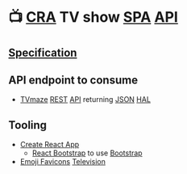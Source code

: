 # 📺 [CRA](https://create-react-app.dev) TV show [SPA](https://en.wikipedia.org/wiki/Single-page_application) [API](https://en.wikipedia.org/wiki/Application_programming_interface)

## [Specification](https://github.com/noud/cra-tv-show/blob/master/docs/The_Powerpuff_Girls.pdf)

## API endpoint to consume

- [TVmaze](http://www.tvmaze.com) [REST](https://en.wikipedia.org/wiki/Representational_state_transfer) [API](http://www.tvmaze.com/api) returning [JSON](https://en.wikipedia.org/wiki/JSON) [HAL](https://en.wikipedia.org/wiki/Hypertext_Application_Language)

## Tooling

- [Create React App](https://github.com/noud/cra-chartjs/blob/master/README_CRA.md)
    - [React Bootstrap](https://react-bootstrap.github.io) to use [Bootstrap](https://getbootstrap.com)
- [Emoji Favicons](https://favicon.io/emoji-favicons) [Television](https://favicon.io/emoji-favicons/television)